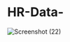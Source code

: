 # HR-Data-

![Screenshot (22)](https://github.com/user-attachments/assets/0a872632-246a-478b-bf8f-0390b4cf84f7)

